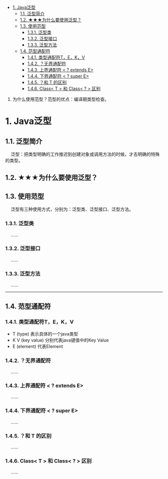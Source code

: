



<!-- TOC -->

- [1. Java泛型](#1-java泛型)
    - [1.1. 泛型简介](#11-泛型简介)
    - [1.2. ★★★为什么要使用泛型？](#12-★★★为什么要使用泛型)
    - [1.3. 使用范型](#13-使用范型)
        - [1.3.1. 泛型类](#131-泛型类)
        - [1.3.2. 泛型接口](#132-泛型接口)
        - [1.3.3. 泛型方法](#133-泛型方法)
    - [1.4. 范型通配符](#14-范型通配符)
        - [1.4.1. 类型通配符T，E，K，V](#141-类型通配符tekv)
        - [1.4.2. ？无界通配符](#142-无界通配符)
        - [1.4.3. 上界通配符 < ? extends E>](#143-上界通配符---extends-e)
        - [1.4.4. 下界通配符 < ? super E>](#144-下界通配符---super-e)
        - [1.4.5. ？和 T 的区别](#145-和-t-的区别)
        - [1.4.6. Class< T > 和 Class< ? > 区别](#146-class-t--和-class---区别)

<!-- /TOC -->

<!--
Java 中的通配符 T，E，K，V，？，你确定都了解吗？ 
https://mp.weixin.qq.com/s/0AZY4XFO6AOyuihshKYtzQ

Java泛型的特点与优缺点，泛型擦除是怎么回事？ 
https://mp.weixin.qq.com/s/xW9PC88-OCbGSYI_897dow

面试官又来问：List<String>能否转化为List<Object>? 
https://mp.weixin.qq.com/s/UWeS1F1jCfyBvRlJPazbZA

原生态类型与泛型

https://www.jianshu.com/p/c999721756e7
-->


<!-- 

Java的“泛型”特性，你以为自己会了？
https://mp.weixin.qq.com/s/skxnaaPz2eN1YASUlfwMDA

https://www.jianshu.com/p/973bf08bf6ae
-->

1. 为什么使用范型？范型的优点：编译期类型检查。  



# 1. Java泛型
## 1.1. 泛型简介
<!-- 
https://mp.weixin.qq.com/s/ilqFpf5kE0XzJnOv9SsX7Q
-->
&emsp; 泛型：把类型明确的工作推迟到创建对象或调用方法的时候，才去明确的特殊的类型。  


## 1.2. ★★★为什么要使用泛型？  
<!-- 

Java 泛型优点之编译时类型检查
https://developer.aliyun.com/article/617432

https://mp.weixin.qq.com/s/skxnaaPz2eN1YASUlfwMDA
https://mp.weixin.qq.com/s/4QqRkHJ4NeZW9EgR4oOwhA
https://mp.weixin.qq.com/s/kXaXODEZcxSNkALE7Im8Aw
-->

## 1.3. 使用范型  
<!-- 
https://mp.weixin.qq.com/s/skxnaaPz2eN1YASUlfwMDA
https://mp.weixin.qq.com/s/kXaXODEZcxSNkALE7Im8Aw
https://mp.weixin.qq.com/s/4QqRkHJ4NeZW9EgR4oOwhA
https://www.cnblogs.com/lihaoyang/p/7104293.html
-->
&emsp; 泛型有三种使用方式，分别为：泛型类、泛型接口、泛型方法。  

### 1.3.1. 泛型类  
&emsp; ......

### 1.3.2. 泛型接口  
&emsp; ......

### 1.3.3. 泛型方法  
&emsp; ......

----
## 1.4. 范型通配符  
<!-- 
https://mp.weixin.qq.com/s/kXaXODEZcxSNkALE7Im8Aw
https://mp.weixin.qq.com/s/4QqRkHJ4NeZW9EgR4oOwhA
-->

### 1.4.1. 类型通配符T，E，K，V  

* T (type) 表示具体的一个java类型  
* K V (key value) 分别代表java键值中的Key Value  
* E (element) 代表Element  

### 1.4.2. ？无界通配符  
&emsp; ......

### 1.4.3. 上界通配符 < ? extends E>  
&emsp; ......

### 1.4.4. 下界通配符 < ? super E>  
&emsp; ......

### 1.4.5. ？和 T 的区别  
<!-- 
https://mp.weixin.qq.com/s/YDGfYDWop9lvCWKym66_qA
-->
&emsp; ......

### 1.4.6. Class< T > 和 Class< ? > 区别  
&emsp; ......
